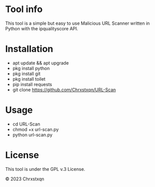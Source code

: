 

# Tool info
This tool is a simple but easy to use Malicious URL Scanner written in Python with the ipqualityscore API.

# Installation
* apt update && apt upgrade
* pkg install python
* pkg install git
* pkg install toilet
* pip install requests
* git clone https://github.com/Chrxstxqn/URL-Scan

# Usage
* cd URL-Scan
* chmod +x url-scan.py
* python url-scan.py

# License
This tool is under the GPL v.3 License.

© 2023 Chrxstxqn


